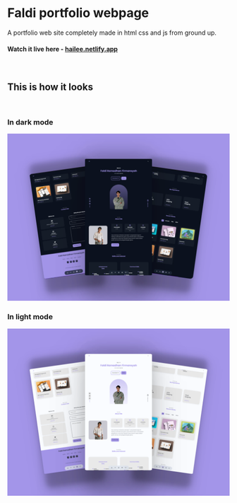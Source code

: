 # Faldi portfolio webpage

A portfolio web site completely made in html css and js from ground up.

#### Watch it live here - [hailee.netlify.app](https://..../)

<br>

## This is how it looks

<br>

### In dark mode

![In dark mode](./preview/Faldi-Dark.png)

### In light mode

![In light mode](./preview/Faldi-Light.png)
